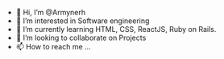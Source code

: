 - 👋 Hi, I’m @Armynerh
- 👀 I’m interested in Software engineering
- 🌱 I’m currently learning HTML, CSS, ReactJS, Ruby on Rails.
- 💞️ I’m looking to collaborate on Projects
- 📫 How to reach me ...

<!---
Armynerh/Armynerh is a ✨ special ✨ repository because its `README.md` (this file) appears on your GitHub profile.
You can click the Preview link to take a look at your changes.
--->
